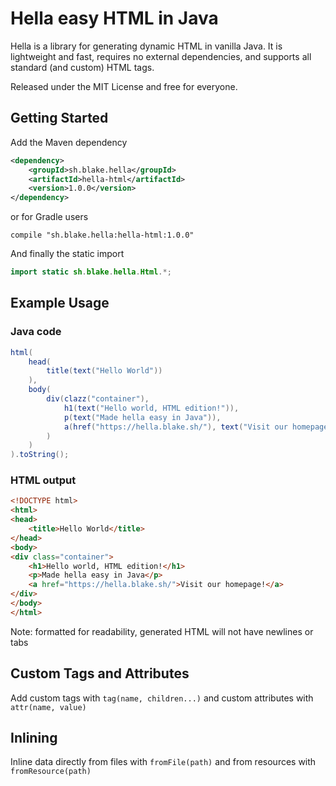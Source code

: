 # Hella easy HTML in Java

Hella is a library for generating dynamic HTML in vanilla Java. It is lightweight and fast, requires no external dependencies, and supports all standard (and custom) HTML tags.

Released under the MIT License and free for everyone.

## Getting Started
Add the Maven dependency

```xml
<dependency>
    <groupId>sh.blake.hella</groupId>
    <artifactId>hella-html</artifactId>
    <version>1.0.0</version>
</dependency>
```

or for Gradle users
```
compile "sh.blake.hella:hella-html:1.0.0"
```

And finally the static import

```java
import static sh.blake.hella.Html.*;
```

## Example Usage
### Java code

```java
html(
    head(
        title(text("Hello World"))
    ),
    body(
        div(clazz("container"),
            h1(text("Hello world, HTML edition!")),
            p(text("Made hella easy in Java")),
            a(href("https://hella.blake.sh/"), text("Visit our homepage!"))
        )
    )
).toString();
```

### HTML output

```html
<!DOCTYPE html>
<html>
<head>
    <title>Hello World</title>
</head>
<body>
<div class="container">
    <h1>Hello world, HTML edition!</h1>
    <p>Made hella easy in Java</p>
    <a href="https://hella.blake.sh/">Visit our homepage!</a>
</div>
</body>
</html>
```

Note: formatted for readability, generated HTML will not have newlines or tabs

## Custom Tags and Attributes
Add custom tags with `tag(name, children...)` and custom attributes with `attr(name, value)`

## Inlining

Inline data directly from files with `fromFile(path)` and from resources with `fromResource(path)`